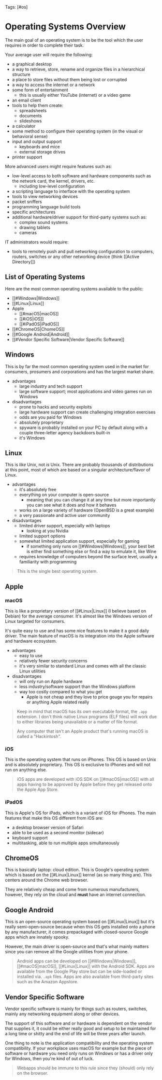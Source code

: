 Tags: [#os]

# Operating Systems Overview

The main goal of an operating system is to be the tool which the user requires in order to complete their task.

Your average user will require the following:

- a graphical desktop
- a way to retrieve, store, rename and organize files in a hierarchical structure
- a place to store files without them being lost or corrupted
- a way to access the internet or a network
- some form of entertainment
	- this is usually either YouTube (internet) or a video game
- an email client
- tools to help them create:
	- spreadsheets
	- documents
	- slideshows
- a calculator
- some method to configure their operating system (in the visual or behavioral sense)
- input and output support
	- keyboards and mice
	- external storage drives
- printer support

More advanced users might require features such as:

- low-level access to both software and hardware components such as the network card, the kernel, drivers, etc.
	- including low-level configuration
- a scripting language to interface with the operating system
- tools to view networking devices
- packet sniffers
- programming language build tools
- specific architectures
- additional hardware/driver support for third-party systems such as:
	- complex sound systems
	- drawing tablets
	- cameras

IT administrators would require:

- tools to remotely push and pull networking configuration to computers, routers, switches or any other networking device (think [[Active Directory]])

## List of Operating Systems

Here are the most common operating systems available to the public:

- [[#Windows|Windows]]
- [[#Linux|Linux]]
- Apple
	- [[#macOS|macOS]]
	- [[#iOS|iOS]]
	- [[#iPadOS|iPadOS]]
- [[#ChromeOS|ChomeOS]]
- [[#Google Android|Android]]
- [[#Vendor Specific Software|Vendor Specific Software]]

## Windows

This is by far the most common operating system used in the market for consumers, prosumers and corporations and has the largest market share.

- advantages
	- large industry and tech support
	- large software support; most applications and video games run on Windows
- disadvantages
	- prone to hacks and security exploits
	- large hardware support can create challenging integration exercises
	- odds are you paid for Windows
	- absolutely proprietary
	- spyware is probably installed on your PC by default along with a couple three-letter agency backdoors built-in
	- it's Windows

## Linux

This is *like* Unix, not *is* Unix. There are probably thousands of distributions at this point, most of which are based on a singular architecture/flavor of Linux.

- advantages
	- it's absolutely free
	- everything on your computer is open-source
		- meaning that you can change it at any time but more importantly you can see what it does and how it behaves
	- works on a large variety of hardware (OpenBSD is a great example)
	- a very passionate and active user community
- disadvantages
	- limited driver support, especially with laptops
		- looking at you Nvidia
	- limited support options
	- somewhat limited application support, especially for gaming
		- if something only runs on [[#Windows|Windows]], your best bet is either find something else or find a way to emulate it, like Wine
	- requires knowledge of computers beyond the surface level, usually a familiarity with programming

>This is the single best operating system.

## Apple

### macOS

This is like a proprietary version of [[#Linux|Linux]] (I believe based on Debian) for the average consumer. It's almost like the Windows version of Linux targeted for consumers.

It's quite easy to use and has some nice features to make it a good daily driver. The main feature of macOS is its integration into the Apple software and hardware ecosystem.

- advantages
	- easy to use
	- relatively fewer security concerns
	- it's very similar to standard Linux and comes with all the classic Linux utilities
- disadvantages
	- will only run on Apple hardware
	- less industry/software support than the Windows platform
	- way too costly compared to what you get
		- Apple is not cheap and they love to price gouge you for repairs or anything Apple related really

>Keep in mind that macOS has its own executable format, the `.app` extension. I don't think native Linux programs (ELF files) will work due to either libraries being unavailable or a matter of file format.

>Any computer that isn't an Apple product that's running macOS is called a "Hackintosh".

### iOS

This is the operating system that runs on iPhones. This OS is based on Unix and is absolutely proprietary. This OS is exclusive to iPhones and will not run on anything else.

>iOS apps are developed with iOS SDK on [[#macOS|macOS]] with all apps having to be approved by Apple before they get released onto the Apple App Store.

### iPadOS

This is Apple's OS for iPads, which is a variant of iOS for iPhones. The main features that make this OS different from iOS are:

- a desktop browser version of Safari
- able to be used as a second monitor (sidecar)
- keyboard support
- multitasking, able to run multiple apps simultaneously

## ChromeOS

This is basically laptop: cloud edition. This is Google's operating system which is based on the [[#Linux|Linux]] kernel (as so many thing are). This centers around the Chrome web browser.

They are relatively cheap and come from numerous manufacturers, however, they rely on the cloud and **must** have an internet connection.

## Google Android

This is an open-source operating system based on [[#Linux|Linux]] but it's really semi-open-source because when this OS gets installed onto a phone by any manufacturer, it comes prepackaged with closed-source Google apps which are innately spooky.

However, the main driver is open-source and that's what mainly matters since you can remove all the Google utilities from your phone.

>Android apps can be developed on [[#Windows|Windows]], [[#macOS|macOS]], [[#Linux|Linux]] with the Android SDK. Apps are available from the Google Play store but can be side-loaded or installed via. `.apk` files.
>Apps are also available from third-party sites such as the Amazon Appstore.

## Vendor Specific Software

Vendor specific software is mainly for things such as routers, switches, mainly any networking equipment along or other devices.

The support of this software and or hardware is dependent on the vendor that supplies it, it could be either really good and setup to be maintained for a long time or shitty and the end of life will be three years after launch.

One thing to note is the application compatibility and the operating system compatibility. If your workplace uses macOS for example but the piece of software or hardware you need only runs on Windows or has a driver only for Windows, then you're kind of out of luck.

>Webapps should be immune to this rule since they (should) only rely on the browser.
